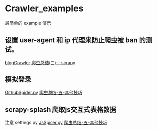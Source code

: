 # Crawler_examples

最简单的 example 演示
## 设置 user-agent 和 ip 代理来防止爬虫被 ban 的测试。
[blogCrawler](https://github.com/Shuang0420/Crawler_examples/tree/master/blogCrawler)
[爬虫总结(二)-- scrapy](http://www.shuang0420.com/2016/06/12/爬虫总结-二-scrapy/)

## 模拟登录
[GithubSpider.py](https://github.com/Shuang0420/Crawler_examples/blob/master/examples/examples/spiders/GithubSpider.py)
[爬虫总结-五-其他技巧](http://www.shuang0420.com/2016/06/17/爬虫总结-五-其他技巧/)

## scrapy-splash 爬取js交互式表格数据
注意 settings.py
[JsSpider.py](https://github.com/Shuang0420/Crawler_examples/blob/master/examples/examples/spiders/JsSpider.py)
[爬虫总结-五-其他技巧](http://www.shuang0420.com/2016/06/17/爬虫总结-五-其他技巧/)
